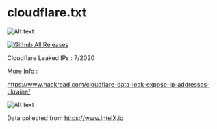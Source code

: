 # cloudflare.txt

![Alt text](https://raw.githubusercontent.com/adnane-X-tebbaa/cloudflare.txt/master/imgs/index1.png)

[![Github All Releases](https://img.shields.io/twitter/follow/TebbaaX)]()

Cloudflare Leaked IPs : 7/2020 

More Info : 

https://www.hackread.com/cloudflare-data-leak-expose-ip-addresses-ukraine/

![Alt text](https://raw.githubusercontent.com/adnane-X-tebbaa/cloudflare.txt/master/imgs/2.jpg)

Data collected from https://www.intelX.io 
